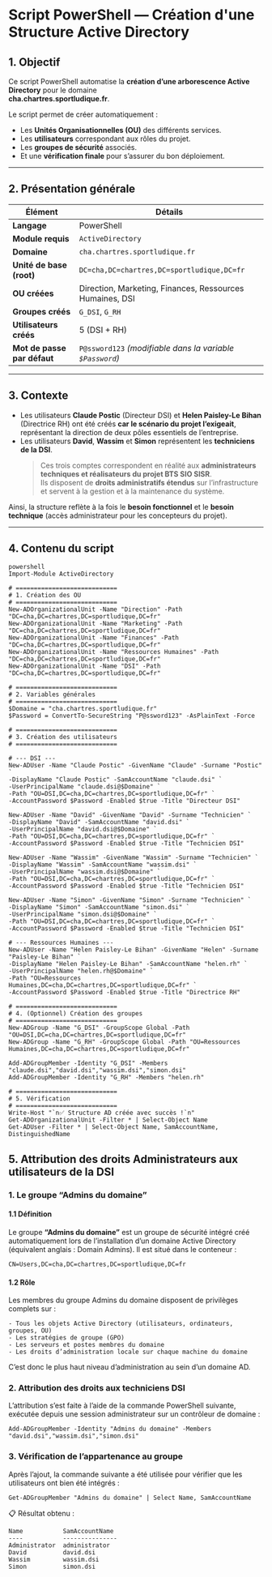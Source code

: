# Script PowerShell — Création d'une Structure Active Directory

## 1. Objectif

Ce script PowerShell automatise la **création d’une arborescence Active Directory** pour le domaine  
**cha.chartres.sportludique.fr**.  

Le script permet de créer automatiquement :
- Les **Unités Organisationnelles (OU)** des différents services.  
- Les **utilisateurs** correspondant aux rôles du projet.  
- Les **groupes de sécurité** associés.  
- Et une **vérification finale** pour s’assurer du bon déploiement.

---

## 2. Présentation générale

| Élément                     | Détails                                                                 |
|-----------------------------|--------------------------------------------------------------------------|
| **Langage**                 | PowerShell                                                              |
| **Module requis**           | `ActiveDirectory`                                                       |
| **Domaine**                 | `cha.chartres.sportludique.fr`                                          |
| **Unité de base (root)**    | `DC=cha,DC=chartres,DC=sportludique,DC=fr`                              |
| **OU créées**               | Direction, Marketing, Finances, Ressources Humaines, DSI                |
| **Groupes créés**           | `G_DSI`, `G_RH`                                                         |
| **Utilisateurs créés**      | 5 (DSI + RH)                                                            |
| **Mot de passe par défaut** | `P@ssword123` *(modifiable dans la variable `$Password`)*               |

---

## 3. Contexte

- Les utilisateurs **Claude Postic** (Directeur DSI) et **Helen Paisley-Le Bihan** (Directrice RH) ont été créés **car le scénario du projet l’exigeait**, représentant la direction de deux pôles essentiels de l’entreprise.  
- Les utilisateurs **David**, **Wassim** et **Simon** représentent les **techniciens de la DSI**.  
  > Ces trois comptes correspondent en réalité aux **administrateurs techniques et réalisateurs du projet BTS SIO SISR**.  
  Ils disposent de **droits administratifs étendus** sur l’infrastructure et servent à la gestion et à la maintenance du système.

Ainsi, la structure reflète à la fois le **besoin fonctionnel** et le **besoin technique** (accès administrateur pour les concepteurs du projet).

---

## 4. Contenu du script

```
powershell
Import-Module ActiveDirectory

# ============================
# 1. Création des OU
# ============================
New-ADOrganizationalUnit -Name "Direction" -Path "DC=cha,DC=chartres,DC=sportludique,DC=fr"
New-ADOrganizationalUnit -Name "Marketing" -Path "DC=cha,DC=chartres,DC=sportludique,DC=fr"
New-ADOrganizationalUnit -Name "Finances" -Path "DC=cha,DC=chartres,DC=sportludique,DC=fr"
New-ADOrganizationalUnit -Name "Ressources Humaines" -Path "DC=cha,DC=chartres,DC=sportludique,DC=fr"
New-ADOrganizationalUnit -Name "DSI" -Path "DC=cha,DC=chartres,DC=sportludique,DC=fr"

# ============================
# 2. Variables générales
# ============================
$Domaine = "cha.chartres.sportludique.fr"
$Password = ConvertTo-SecureString "P@ssword123" -AsPlainText -Force

# ============================
# 3. Création des utilisateurs
# ============================

# --- DSI ---
New-ADUser -Name "Claude Postic" -GivenName "Claude" -Surname "Postic" `
-DisplayName "Claude Postic" -SamAccountName "claude.dsi" `
-UserPrincipalName "claude.dsi@$Domaine" `
-Path "OU=DSI,DC=cha,DC=chartres,DC=sportludique,DC=fr" `
-AccountPassword $Password -Enabled $true -Title "Directeur DSI"

New-ADUser -Name "David" -GivenName "David" -Surname "Technicien" `
-DisplayName "David" -SamAccountName "david.dsi" `
-UserPrincipalName "david.dsi@$Domaine" `
-Path "OU=DSI,DC=cha,DC=chartres,DC=sportludique,DC=fr" `
-AccountPassword $Password -Enabled $true -Title "Technicien DSI"

New-ADUser -Name "Wassim" -GivenName "Wassim" -Surname "Technicien" `
-DisplayName "Wassim" -SamAccountName "wassim.dsi" `
-UserPrincipalName "wassim.dsi@$Domaine" `
-Path "OU=DSI,DC=cha,DC=chartres,DC=sportludique,DC=fr" `
-AccountPassword $Password -Enabled $true -Title "Technicien DSI"

New-ADUser -Name "Simon" -GivenName "Simon" -Surname "Technicien" `
-DisplayName "Simon" -SamAccountName "simon.dsi" `
-UserPrincipalName "simon.dsi@$Domaine" `
-Path "OU=DSI,DC=cha,DC=chartres,DC=sportludique,DC=fr" `
-AccountPassword $Password -Enabled $true -Title "Technicien DSI"

# --- Ressources Humaines ---
New-ADUser -Name "Helen Paisley-Le Bihan" -GivenName "Helen" -Surname "Paisley-Le Bihan" `
-DisplayName "Helen Paisley-Le Bihan" -SamAccountName "helen.rh" `
-UserPrincipalName "helen.rh@$Domaine" `
-Path "OU=Ressources Humaines,DC=cha,DC=chartres,DC=sportludique,DC=fr" `
-AccountPassword $Password -Enabled $true -Title "Directrice RH"

# ============================
# 4. (Optionnel) Création des groupes
# ============================
New-ADGroup -Name "G_DSI" -GroupScope Global -Path "OU=DSI,DC=cha,DC=chartres,DC=sportludique,DC=fr"
New-ADGroup -Name "G_RH" -GroupScope Global -Path "OU=Ressources Humaines,DC=cha,DC=chartres,DC=sportludique,DC=fr"

Add-ADGroupMember -Identity "G_DSI" -Members "claude.dsi","david.dsi","wassim.dsi","simon.dsi"
Add-ADGroupMember -Identity "G_RH" -Members "helen.rh"

# ============================
# 5. Vérification
# ============================
Write-Host "`n✅ Structure AD créée avec succès !`n"
Get-ADOrganizationalUnit -Filter * | Select-Object Name
Get-ADUser -Filter * | Select-Object Name, SamAccountName, DistinguishedName
```

## 5. Attribution des droits Administrateurs aux utilisateurs de la DSI

### 1. Le groupe “Admins du domaine”

#### 1.1 Définition

Le groupe **“Admins du domaine”** est un groupe de sécurité intégré créé automatiquement lors de l’installation d’un domaine Active Directory (équivalent anglais : Domain Admins).
Il est situé dans le conteneur :

```
CN=Users,DC=cha,DC=chartres,DC=sportludique,DC=fr
```

#### 1.2 Rôle

Les membres du groupe Admins du domaine disposent de privilèges complets sur :

    - Tous les objets Active Directory (utilisateurs, ordinateurs, groupes, OU)
    - Les stratégies de groupe (GPO)
    - Les serveurs et postes membres du domaine
    - Les droits d’administration locale sur chaque machine du domaine

C’est donc le plus haut niveau d’administration au sein d’un domaine AD.

### 2. Attribution des droits aux techniciens DSI

L’attribution s’est faite à l’aide de la commande PowerShell suivante, exécutée depuis une session administrateur sur un contrôleur de domaine :

```
Add-ADGroupMember -Identity "Admins du domaine" -Members "david.dsi","wassim.dsi","simon.dsi"
```

### 3. Vérification de l’appartenance au groupe

Après l’ajout, la commande suivante a été utilisée pour vérifier que les utilisateurs ont bien été intégrés :

```
Get-ADGroupMember "Admins du domaine" | Select Name, SamAccountName
```

📋 Résultat obtenu :

```
Name           SamAccountName
----           ---------------
Administrator  administrator
David          david.dsi
Wassim         wassim.dsi
Simon          simon.dsi
```